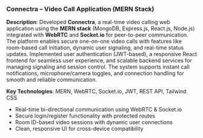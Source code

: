 
### **Connectra – Video Call Application (MERN Stack)**

**Description**:
Developed **Connectra**, a real-time video calling web application using the **MERN stack** (MongoDB, Express.js, React.js, Node.js) integrated 
with **WebRTC** and **Socket.io** for peer-to-peer communication. The platform enables secure one-on-one video calls with features like room-based call 
initiation, dynamic user signaling, and real-time status updates.
Implemented user authentication (JWT-based), a responsive React frontend for seamless user experience, and scalable backend services for managing signaling and 
session control. The system supports instant call notifications, microphone/camera toggles, and connection handling for smooth and reliable communication.

**Key Technologies**: MERN, WebRTC, Socket.io, JWT, REST API, Tailwind CSS

* Real-time bi-directional communication using WebRTC & Socket.io
* Secure login/register functionality with protected routes
* Room ID-based video sessions with dynamic user connections
* Clean, responsive UI for cross-device compatibility

